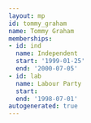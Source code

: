 ```yaml
---
layout: mp
id: tommy_graham
name: Tommy Graham
memberships:
- id: ind
  name: Independent
  start: '1999-01-25'
  end: '2000-07-05'
- id: lab
  name: Labour Party
  start: 
  end: '1998-07-01'
autogenerated: true
---
```

